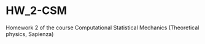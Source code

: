 # HW_2-CSM

Homework 2 of the course Computational Statistical Mechanics (Theoretical physics, Sapienza)
